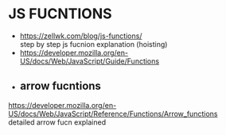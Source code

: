 # JS FUCNTIONS 
  - https://zellwk.com/blog/js-functions/<br>
    step by step js fucnion explanation (hoisting)
  - https://developer.mozilla.org/en-US/docs/Web/JavaScript/Guide/Functions
  - ## arrow fucntions 
  https://developer.mozilla.org/en-US/docs/Web/JavaScript/Reference/Functions/Arrow_functions<br>
  detailed arrow fucn explained
  
